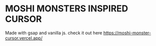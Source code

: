 # MOSHI MONSTERS INSPIRED CURSOR
Made with gsap and vanilla js.
check it out here https://moshi-monster-cursor.vercel.app/
